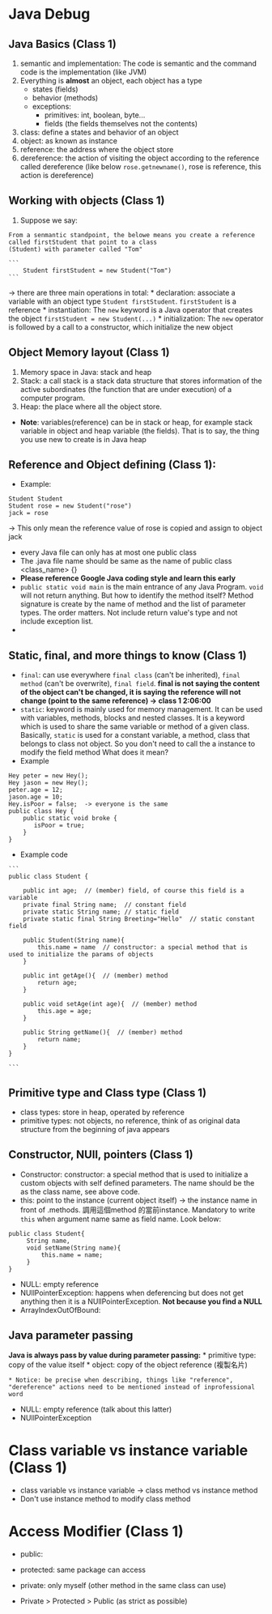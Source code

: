 # Java Debug 

## Java Basics (Class 1)

   1. semantic and implementation: The code is semantic and the command code is the implementation (like JVM)
   2. Everything is **almost** an object, each object has a type 
        * states (fields)
        * behavior (methods)
        * exceptions:
            * primitives: int, boolean, byte...
            * fields (the fields themselves not the contents)
   3. class: define a states and behavior of an object
   4. object: as known as instance
   5. reference: the address where the object store
   6. dereference: the action of visiting the object according to the reference called dereference (like below 
   `rose.getnewname()`, rose is reference, this action is dereference)
   
   
## Working with objects (Class 1)

   1. Suppose we say:
  
    From a senmantic standpoint, the belowe means you create a reference called firstStudent that point to a class 
    (Student) with parameter called "Tom"
    
    ``` 
        Student firstStudent = new Student("Tom")
    ```
   -> there are three main operations in total:
        * declaration: associate a variable with an object type `Student firstStudent`. `firstStudent` is a reference
        * instantiation: The `new` keyword is a Java operator that creates the object `firstStudent = new Student(...)`
        * initialization: The `new` operator is followed by a call to a constructor, which initialize the new object
    
    
## Object Memory layout (Class 1)

   1. Memory space in Java: stack and heap
   2. Stack: a call stack is a stack data structure that stores information of the active subordinates (the function 
    that are under execution) of a computer program. 
   3. Heap: the place where all the object store.
   
   * **Note**: variables(reference) can be in stack or heap, for example stack variable in object and heap variable 
   (the fields). That is to say, the thing you use new to create is in Java heap
   
   
## Reference and Object defining (Class 1):
   * Example:
   
    Student Student
    Student rose = new Student("rose")
    jack = rose
   -> This only mean the reference value of rose is copied and assign to object jack
   
   * every Java file can only has at most one public class
   * The .java file name should be same as the name of public class <class_name> {}
   * **Please reference Google Java coding style and learn this early**
   * `public static void main` is the main entrance of any Java Program. `void` will not return anything. But how to 
   identify the method itself? Method signature is create by the name of method and the list of parameter types. 
   The order matters. Not include return value's type and not include exception list.
   *  
    
    
## Static, final, and more things to know (Class 1)
   * `final`: can use everywhere `final class` (can't be inherited), `final method` (can't be overwrite), `final field`.
   **final is not saying the content of the object can't be changed, it is saying the reference will not change
   (point to the same reference) -> class 1 2:06:00**
   * `static`:  keyword is mainly used for memory management. It can be used with variables, methods, blocks and nested 
   classes. It is a keyword which is used to share the same variable or method of a given class. Basically, 
   `static` is used for a constant variable, a method, class that belongs to class not object. So you don't need to call
    the a instance to modify the field method What does it mean?
   * Example
   ```
   Hey peter = new Hey();
   Hey jason = new Hey();
   peter.age = 12;
   jason.age = 10;
   Hey.isPoor = false;  -> everyone is the same
   public class Hey {
       public static void broke {
          isPoor = true;
       }
   }
   ```

   * Example code

    ```
    public class Student {
    
        public int age;  // (member) field, of course this field is a variable
        private final String name;  // constant field
        private static String name; // static field
        private static final String Breeting="Hello"  // static constant field 
        
        public Student(String name){
            this.name = name  // constructor: a special method that is used to initialize the params of objects
        }
        
        public int getAge(){  // (member) method
            return age;
        }
        
        public void setAge(int age){  // (member) method
            this.age = age;
        }

        public String getName(){  // (member) method
            return name;
        }    
    }
    
    ```

## Primitive type and Class type (Class 1)
   * class types: store in heap, operated by reference
   * primitive types: not objects, no reference, think of as original data structure from the beginning of java appears
   
   
## Constructor, NUll, pointers (Class 1)
   * Constructor: constructor: a special method that is used to initialize a custom objects with self defined 
   parameters. The name should be the as the class name, see above code.
   * this: point to the instance (current object itself) -> the instance name in front of .methods. 調用這個method 
   的當前instance. Mandatory to write `this` when argument name same as field name. Look below:
   
   ```
   public class Student{
        String name,
        void setName(String name){
            this.name = name;
        }
   }
   ```
    
   * NULL: empty reference
   * NUllPointerException: happens when deferencing but does not get anything then it is a NUllPointerException. **Not because you find a NULL**
   * ArrayIndexOutOfBound: 

## Java parameter passing
**Java is always pass by value during parameter passing:**
    * primitive type: copy of the value itself
    * object: copy of the object reference (複製名片)

    * Notice: be precise when describing, things like "reference", "dereference" actions need to be mentioned instead of inprofessional word
   * NULL: empty reference (talk about this latter)
   * NUllPointerException 
   

# Class variable vs instance variable (Class 1)

   * class variable vs instance variable -> class method vs instance method
   * Don't use instance method to modify class method
   
# Access Modifier (Class 1)
   * public:
   * protected: same package can access
   * private: only myself (other method in the same class can use)

   * Private > Protected > Public (as strict as possible)

   
